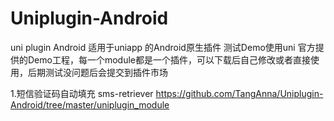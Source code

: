 # Uniplugin-Android
uni plugin Android 
适用于uniapp 的Android原生插件
测试Demo使用uni 官方提供的Demo工程，每一个module都是一个插件，可以下载后自己修改或者直接使用，后期测试没问题后会提交到插件市场

1.短信验证码自动填充 sms-retriever
https://github.com/TangAnna/Uniplugin-Android/tree/master/uniplugin_module
